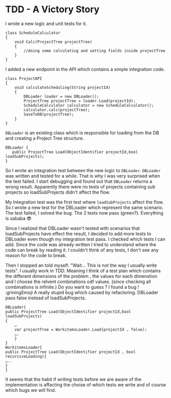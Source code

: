 # TDD - A Victory Story
<!-- add intro -->
<!-- should I add a TLDR of TDD? -->
<!-- TBD: projects domain-->
I wrote a new logic and unit tests for it.
```
class ScheduleCalculator
{
    void Calc(ProjectTree projectTree)
    {
        //doing some calculating and setting fields inside projectTree
    }
}
```
I added a new endpoint in the API which contains a simple integration code.
```
class ProjectAPI
{
    void calculateScheduling(String projectId)
    {
        DBLoader loader = new DBLoader();
        ProjectTree projectTree = loader.Load(projectId);
        ScheduleCalculator calculator = new ScheduleCalculator();
        calculator.calc(projectTree);
        SaveToDB(projectTree);
    }
}
```
<!-- TBD: add some name to the new logic -->
`DBLoader` is an existing class which is responsible for loading from the DB and creating a Project Tree structure.
<!-- add explanation about the function-->
```
DBLoader {
   public ProjectTree Load(ObjectIdentifier projectId,bool loadSubProjects);
}
``` 
 
So I wrote an integration test between the new logic to `DBLoader`. 
`DBLoader` was written and tested for a while. That is why I was very surprised when the test failed.
I start debugging and found out that `DBLoader` returns a wrong result. 
Apparently there were no tests of projects containing sub projects so loadSubProjects didn't affect the flow.
<!-- maybe was not executed? -->
My Integration test was the first test where `loadSubProjects` affect the flow.
So I wrote a new test for the DBLoader which represent the same scenario.
The test failed, I solved the bug. The 2 tests now pass (green?). Everything is sababa 😎

Since I realized that DBLoader wasn't tested with scenarios that loadSubProjects have effect the result, 
I decided to add more tests to DBLoader even though my integration test pass.
I checked which tests I can add. Since the code was already written
I tried to understand where the code can break by reading it. I couldn't think of any tests, I don't see any reason for the code to break.

Then I stopped an told myself: "Wait... This is not the way I usually write tests". I usually work in TDD. Meaning I think of a test plan which contains the different dimensions of the problem , the values for each dimenstion and I choose the relvent combinations odf values. (since checking all combinations is infinite.)
Do you want to guess ?  I found a bug ! :griningEmoji
A really stupid bug which caused by refactoring.  DBLoader pass false instead of loadSubProjects.
```
DBLoader{
public ProjectTree Load(ObjectIdentifier projectId,bool loadSubProjects)
{
    …
    var projectTree = WorkitemsLoader.Load(projectId , false);
    ….
    }
}
WorkitemsLoader{
public ProjectTree Load(ObjectIdentifier projectId , bool recursiveLoading){
…..
}
}
``` 
It seems that the habit if writing tests before we are aware of the implementation is affacting the choise of 
which tests we write and of course which bugs we will find.

<!-- add link to why I LOVE TDD -->